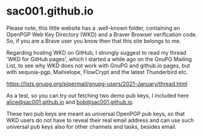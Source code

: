 # sac001.github.io

Please note, this little website has a .well-known folder,
containing an OpenPGP Web Key Directory (WKD) and a Braver
Browser verification code. So, if you are a Brave user you
know then that this site belongs to me.

Regarding hosting WKD on GitHub, I strongly suggest to read
my thread 'WKD for GitHub pages', which I started a while
ago on the GnuPG Mailing List, to see why WKD does not work
with GnuPG and github.io pages, but with sequoia-pgp,
Mailvelope, FlowCrypt and the latest Thunderbird etc.

https://lists.gnupg.org/pipermail/gnupg-users/2021-January/thread.html

As a test, so you can try out fetching two demo pub keys,
I included here alice@sac001.github.io and bob@sac001.github.io.

These two pub keys are meant as universal OpenPGP pub keys, so
that WKD users do not have to reveal their real email address
and can use such universal pub keys also for other channels
and tasks, besides email.
